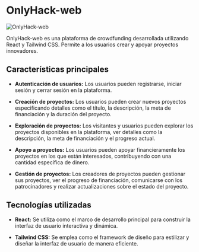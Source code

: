 # OnlyHack-web

![OnlyHack-web](https://github.com/sergioironhacker/OnlyHack-web/blob/main/public/logo.png)

OnlyHack-web es una plataforma de crowdfunding desarrollada utilizando React y Tailwind CSS. Permite a los usuarios crear y apoyar proyectos innovadores.

## Características principales

- **Autenticación de usuarios:** Los usuarios pueden registrarse, iniciar sesión y cerrar sesión en la plataforma.
  
- **Creación de proyectos:** Los usuarios pueden crear nuevos proyectos especificando detalles como el título, la descripción, la meta de financiación y la duración del proyecto.

- **Exploración de proyectos:** Los visitantes y usuarios pueden explorar los proyectos disponibles en la plataforma, ver detalles como la descripción, la meta de financiación y el progreso actual.

- **Apoyo a proyectos:** Los usuarios pueden apoyar financieramente los proyectos en los que están interesados, contribuyendo con una cantidad específica de dinero.

- **Gestión de proyectos:** Los creadores de proyectos pueden gestionar sus proyectos, ver el progreso de financiación, comunicarse con los patrocinadores y realizar actualizaciones sobre el estado del proyecto.

## Tecnologías utilizadas

- **React:** Se utiliza como el marco de desarrollo principal para construir la interfaz de usuario interactiva y dinámica.

- **Tailwind CSS:** Se emplea como el framework de diseño para estilizar y diseñar la interfaz de usuario de manera eficiente.


